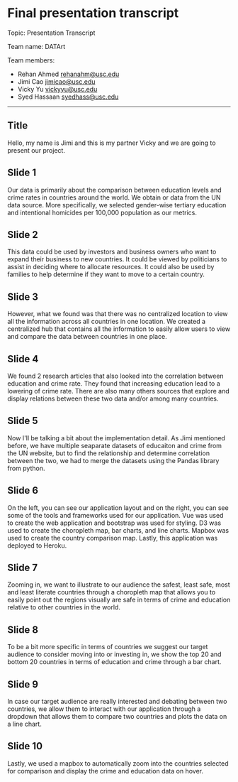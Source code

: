 # Final presentation transcript

Topic: Presentation Transcript

Team name: DATArt

Team members:

- Rehan Ahmed rehanahm@usc.edu
- Jimi Cao jimicao@usc.edu
- Vicky Yu vickyyu@usc.edu
- Syed Hassaan syedhass@usc.edu

---

## Title
Hello, my name is Jimi and this is my partner Vicky and we are going to present our project.

## Slide 1
Our data is primarily about the comparison between education levels and crime rates in countries around the world. We obtain or data from the UN data source. More specifically, we selected gender-wise tertiary education and intentional homicides per 100,000 population as our metrics.

## Slide 2
This data could be used by investors and business owners who want to expand their business to new countries. It could be viewed by politicians to assist in deciding where to allocate resources. It could also be used by families to help determine if they want to move to a certain country.

## Slide 3
However, what we found was that there was no centralized location to view all the information across all countries in one location. We created a centralized hub that contains all the information to easily allow users to view and compare the data between countries in one place.

## Slide 4
We found 2 research articles that also looked into the correlation between education and crime rate. They found that increasing education lead to a lowering of crime rate. There are also many others sources that explore and display relations between these two data and/or among many countries.

## Slide 5
Now I'll be talking a bit about the implementation detail.
As Jimi mentioned before, we have multiple seaparate datasets of educaiton and crime from the UN website, but to find the relationship and determine correlation between the two, we had to merge the datasets using the Pandas library from python.

## Slide 6
On the left, you can see our application layout and on the right, you can see some of the tools and frameworks used for our application. Vue was used to create the web application and bootstrap was used for styling. D3 was used to create the choropleth map, bar charts, and line charts. Mapbox was used to create the country comparison map. Lastly, this application was deployed to Heroku.


## Slide 7
Zooming in, we want to illustrate to our audience the safest, least safe, most and least literate countries through a choropleth map that allows you to easily point out the regions visually are safe in terms of crime and education relative to other countries in the world.

## Slide 8
To be a bit more specific in terms of countries we suggest our target audience to consider moving into or investing in, we show the top 20 and bottom 20 countries in terms of education and crime through a bar chart.

## Slide 9
In case our target audience are really interested and debating between two countries, we allow them to interact with our application through a dropdown that allows them to compare two countries and plots the data on a line chart.

## Slide 10
Lastly, we used a mapbox to automatically zoom into the countries selected for comparison and display the crime and education data on hover.
